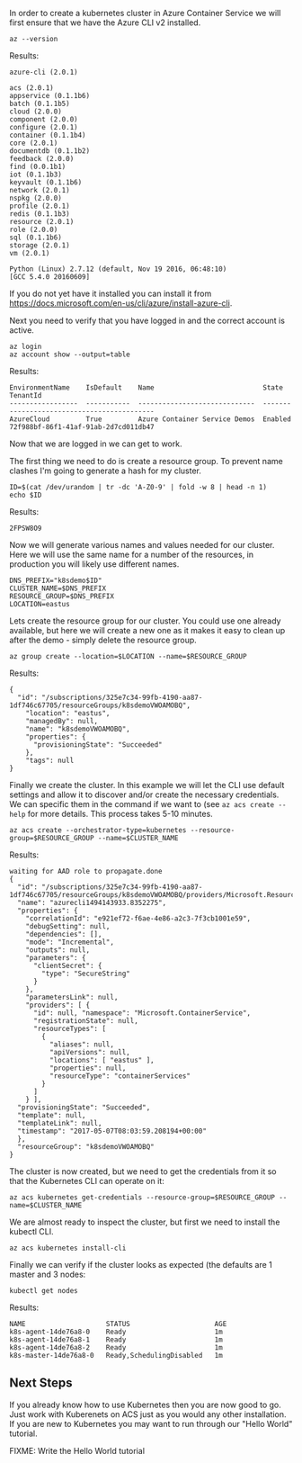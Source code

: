 In order to create a kubernetes cluster in Azure Container Service we
will first ensure that we have the Azure CLI v2 installed.

```
az --version
```

Results:

```
azure-cli (2.0.1)

acs (2.0.1)
appservice (0.1.1b6)
batch (0.1.1b5)
cloud (2.0.0)
component (2.0.0)
configure (2.0.1)
container (0.1.1b4)
core (2.0.1)
documentdb (0.1.1b2)
feedback (2.0.0)
find (0.0.1b1)
iot (0.1.1b3)
keyvault (0.1.1b6)
network (2.0.1)
nspkg (2.0.0)
profile (2.0.1)
redis (0.1.1b3)
resource (2.0.1)
role (2.0.0)
sql (0.1.1b6)
storage (2.0.1)
vm (2.0.1)

Python (Linux) 2.7.12 (default, Nov 19 2016, 06:48:10)
[GCC 5.4.0 20160609]
```

If you do not yet have it installed you can install it from
https://docs.microsoft.com/en-us/cli/azure/install-azure-cli.

Next you need to verify that you have logged in and the correct
account is active.

```
az login
az account show --output=table
```

Results:

```
EnvironmentName    IsDefault    Name                           State    TenantId
-----------------  -----------  -----------------------------  -------  ------------------------------------
AzureCloud         True         Azure Container Service Demos  Enabled  72f988bf-86f1-41af-91ab-2d7cd011db47
```

Now that we are logged in we can get to work. 

The first thing we need to do is create a resource group. To prevent
name clashes I'm going to generate a hash for my cluster.

```
ID=$(cat /dev/urandom | tr -dc 'A-Z0-9' | fold -w 8 | head -n 1)
echo $ID
```

Results:

```
2FPSW8O9
```

Now we will generate various names and values needed for our
cluster. Here we will use the same name for a number of the resources,
in production you will likely use different names.

```
DNS_PREFIX="k8sdemo$ID"
CLUSTER_NAME=$DNS_PREFIX
RESOURCE_GROUP=$DNS_PREFIX
LOCATION=eastus
```

Lets create the resource group for our cluster. You could use one
already available, but here we will create a new one as it makes it
easy to clean up after the demo - simply delete the resource group.

```
az group create --location=$LOCATION --name=$RESOURCE_GROUP
```

Results:

```
{
  "id": "/subscriptions/325e7c34-99fb-4190-aa87-1df746c67705/resourceGroups/k8sdemoVWOAMOBQ",
    "location": "eastus",
    "managedBy": null,
    "name": "k8sdemoVWOAMOBQ",
    "properties": {
      "provisioningState": "Succeeded"
    },
    "tags": null
}
```

Finally we create the cluster. In this example we will let the CLI use
default settings and allow it to discover and/or create the necessary
credentials. We can specific them in the command if we want to (see
`az acs create --help` for more details. This process takes 5-10
minutes.

```
az acs create --orchestrator-type=kubernetes --resource-group=$RESOURCE_GROUP --name=$CLUSTER_NAME
```

Results:

``` 
waiting for AAD role to propagate.done 
{ 
  "id": "/subscriptions/325e7c34-99fb-4190-aa87-1df746c67705/resourceGroups/k8sdemoVWOAMOBQ/providers/Microsoft.Resources/deployments/azurecli1494143933.8352275",
  "name": "azurecli1494143933.8352275", 
  "properties": { 
    "correlationId": "e921ef72-f6ae-4e86-a2c3-7f3cb1001e59", 
	"debugSetting": null,
    "dependencies": [], 
	"mode": "Incremental", 
	"outputs": null,
    "parameters": { 
	  "clientSecret": { 
	    "type": "SecureString" 
	  } 
	},
    "parametersLink": null, 
	"providers": [ { 
	  "id": null, "namespace": "Microsoft.ContainerService", 
	  "registrationState": null,
      "resourceTypes": [ 
	    { 
		  "aliases": null, 
		  "apiVersions": null,
          "locations": [ "eastus" ], 
		  "properties": null, 
		  "resourceType": "containerServices" 
	    } 
	  ] 
	} ], 
  "provisioningState": "Succeeded",
  "template": null, 
  "templateLink": null, 
  "timestamp": "2017-05-07T08:03:59.208194+00:00" 
  }, 
  "resourceGroup": "k8sdemoVWOAMOBQ" 
}
```

The cluster is now created, but we need to get the credentials from it
so that the Kubernetes CLI can operate on it:

```
az acs kubernetes get-credentials --resource-group=$RESOURCE_GROUP --name=$CLUSTER_NAME
```

We are almost ready to inspect the cluster, but first we need to
install the kubectl CLI.

```
az acs kubernetes install-cli
```

Finally we can verify if the cluster looks as expected (the defaults
are 1 master and 3 nodes:

```
kubectl get nodes
```

Results:

```
NAME                    STATUS                     AGE
k8s-agent-14de76a8-0    Ready                      1m
k8s-agent-14de76a8-1    Ready                      1m
k8s-agent-14de76a8-2    Ready                      1m
k8s-master-14de76a8-0   Ready,SchedulingDisabled   1m
```

## Next Steps

If you already know how to use Kubernetes then you are now good to
go. Just work with Kuberenets on ACS just as you would any other
installation. If you are new to Kubernetes you may want to run through
our "Hello World" tutorial.

FIXME: Write the Hello World tutorial
